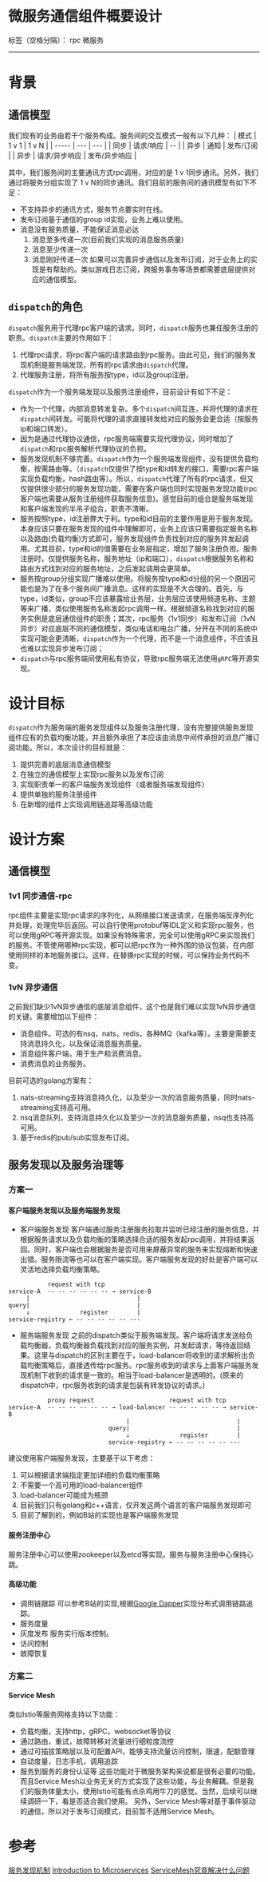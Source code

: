 # 微服务通信组件概要设计

标签（空格分隔）： rpc 微服务

---

# 背景
## 通信模型
我们现有的业务由若干个服务构成。服务间的交互模式一般有以下几种：
| 模式  | 1 v 1        | 1 v N          |
| ----- | ---           | ---           |
| 同步  | 请求/响应     | --            |
| 异步  | 通知          | 发布/订阅     |
| 异步  | 请求/异步响应 | 发布/异步响应 |

其中，我们服务间的主要通讯方式rpc调用，对应的是 1 v 1同步通讯。另外，我们通过将服务分组实现了 1 v N的同步通讯。我们目前的服务间的通讯模型有如下不足：

 - 不支持异步的通讯方式，服务节点要实时在线。
 - 发布订阅基于通信的group id实现，业务上难以使用。
 - 消息没有服务质量，不能保证消息必达
   1. 消息至多传递一次(目前我们实现的消息服务质量)
   2. 消息至少传递一次
   3. 消息刚好传递一次
如果可以完善异步通信以及发布订阅，对于业务上的实现是有帮助的。类似游戏日志订阅，跨服务事务等场景都需要底层提供对应的通信模型。
   
## `dispatch`的角色

`dispatch`服务用于代理rpc客户端的请求。同时，`dispatch`服务也兼任服务注册的职责。`dispatch`主要的作用如下：

 1. 代理rpc请求，将rpc客户端的请求路由到rpc服务。由此可见，我们的服务发现机制是服务端发现，所有的rpc请求由`dispatch`代理。
 2. 代理服务注册，将所有服务按type，id以及group注册。

`dispatch`作为一个服务端发现以及服务注册组件，目前设计有如下不足：

 - 作为一个代理，内部消息转发复杂。多个`dispatch`间互连，并将代理的请求在`dispatch`间转发。可能将代理的请求直接转发给对应的服务会更合适（按服务ip和端口转发）。
 - 因为是通过代理协议通信，rpc服务端需要实现代理协议，同时增加了`dispatch`和rpc服务解析代理协议的负担。
 - 服务发现机制不够完善。`dispatch`作为一个服务端发现组件，没有提供负载均衡，按需路由等。（`dispatch`仅提供了按type和id转发的接口，需要rpc客户端实现负载均衡，hash路由等）。所以，`dispatch`代理了所有的rpc请求，但又仅提供很少部分的服务发现功能，需要在客户端也同时实现服务发现功能(rpc客户端也需要从服务注册组件获取服务信息)。感觉目前的组合是服务端发现和客户端发现的半吊子组合，职责不清晰。
 - 服务按照type，id注册弊大于利。type和id目前的主要作用是用于服务发现。本身应该只要在服务发现的组件中理解即可，业务上应该只需要指定服务名称以及路由(负载均衡)方式即可，服务发现组件负责找到对应的服务并发起调用。尤其目前，type和id的值需要在业务层指定，增加了服务注册负担。服务注册时，仅提供服务名称，服务地址（ip和端口），`dispatch`根据服务名称和路由方式找到对应的服务地址，之后发起调用会更简单。
 - 服务按group分组实现广播难以使用。将服务按type和id分组的另一个原因可能也是为了在多个服务间广播消息。这样的实现是不大合理的。首先，与type，id类似，group不应该暴露给业务层，业务层应该使用频道名称、主题等来广播，类似使用服务名称发起rpc调用一样。根据频道名称找到对应的服务实例是底层通信组件的职责；其次，rpc服务（1v1同步）和发布订阅（1vN异步）对应底层不同的通信模型，类似电话和电台广播，分开在不同的系统中实现可能会更清晰，`dispatch`作为一个代理，而不是一个消息组件，不应该且也难以实现异步发布订阅；
 - `dispatch`与rpc服务端间使用私有协议，导致rpc服务端无法使用`gRPC`等开源实现。

# 设计目标
`dispatch`作为服务端的服务发现组件以及服务注册代理，没有完整提供服务发现组件应有的负载均衡功能，并且额外承担了本应该由消息中间件承担的消息广播订阅功能。所以，本次设计的目标就是：

 1. 提供完善的底层消息通信模型
 2. 在独立的通信模型上实现rpc服务以及发布订阅
 3. 实现职责单一的客户端服务发现组件（或者服务端发现组件）
 4. 提供单独的服务注册组件
 5. 在新增的组件上实现调用链追踪等高级功能

# 设计方案

## 通信模型
### 1v1 同步通信-rpc
rpc组件主要是实现rpc请求的序列化，从网络接口发送请求，在服务端反序列化并处理，处理完毕后返回。可以自行使用protobuf等IDL定义和实现rpc服务，也可以使用gRPC等开源实现。如果没有特殊需求，完全可以使用gRPC来实现我们的服务。不管使用哪种rpc实现，都可以把rpc作为一种外围的协议包装，在内部使用同样的本地服务接口。这样，在替换rpc实现的时候，可以保持业务代码不变。
### 1vN 异步通信
之前我们缺少1vN异步通信的底层消息组件，这个也是我们难以实现1vN异步通信的关键。需要增加以下组件：
 - 消息组件。可选的有nsq，nats，redis，各种MQ（kafka等）。主要是需要支持消息持久化，以及保证消息服务质量。
 - 消息组件客户端，用于生产和消费消息。
 - 消费消息的业务服务。

目前可选的golang方案有：
1. nats-streaming支持消息持久化，以及至少一次的消息服务质量，同时nats-streaming支持高可用。
2. nsq消息队列，支持消息持久化以及至少一次的消息服务质量，nsq也支持高可用。
3. 基于redis的pub/sub实现发布订阅。


## 服务发现以及服务治理等

### 方案一
#### 客户端服务发现以及服务端服务发现
 - 客户端服务发现
   客户端通过服务注册服务拉取并监听已经注册的服务信息，并根据服务请求以及负载均衡的策略选择合适的服务发起rpc调用，并将结果返回。同时，客户端也会根据服务是否可用来屏蔽异常的服务来实现熔断和快速出错。服务限流等也可以在客户端实现。客户端服务发现的好处是客户端可以灵活地选择负载均衡策略。
```text
           request with tcp
service-A  -- -- -- -- -- -- → service-B
     |                              |
query|                              |
     ↓              register        |
service-registry ← -- -- -- -- -- ---
```
 - 服务端服务发现
   之前的dispatch类似于服务端发现。客户端将请求发送给负载均衡器，负载均衡器负载找到对应的服务实例，并发起请求，等待返回结果。这里与dispatch的区别主要在于，load-balancer将收到的请求解析出负载均衡策略后，直接透传给rpc服务。rpc服务收到的请求与上面客户端服务发现机制下收到的请求是一致的。相当于load-balancer是透明的。(原来的dispatch中，rpc服务收到的请求是包装有转发协议的请求。)
```text
           proxy request                     request with tcp
service-A  -- -- -- -- -- -- → load-balancer -- -- -- -- -- → service-B
                                 |                              |
                            query|                              |
                                 ↓              register        |
                            service-registry ← -- -- -- -- -- ---
```
建议使用客户端服务发现，主要基于以下考虑：
1. 可以根据请求端指定更加详细的负载均衡策略
2. 不需要一个高可用的load-balancer组件
3. load-balancer可能成为瓶颈
4. 目前我们只有golang和c++语言，仅开发这两个语言的客户端服务发现即可
5. 目前了解到的，例如B站的实现也是客户端服务发现

#### 服务注册中心
服务注册中心可以使用zookeeper以及etcd等实现。服务与服务注册中心保持心跳。
#### 高级功能
 - 调用链跟踪
   可以参考B站的实现,根据[Google Dapper](https://developer.ibm.com/zh/technologies/web-development/articles/wa-distributed-systems-request-tracing/)实现分布式调用链路追踪。
 - 服务度量
 - 灰度发布
 服务实行版本控制。
 - 访问控制
 - 故障恢复

### 方案二
#### Service Mesh
类似Istio等服务网格支持以下功能：
 - 负载均衡，支持http，gRPC，websocket等协议
 - 通过路由，重试，故障转移对流量进行细粒度流控
 - 通过可插拔策略层以及可配置API，能够支持流量访问控制，限速，配额管理
 - 自动度量，日志手机，调用追踪
 - 服务到服务的身份认证等
这些功能对于微服务架构来说都是很有必要的功能。而且Service Mesh以业务无关的方式实现了这些功能，与业务解耦。但是我们的服务体量太小，使用Istio可能有点杀鸡用牛刀的感觉。当然，后续可以继续调研一下，看是否适合我们使用。
另外，Service Mesh等对基于事件驱动的通信，所以对于发布订阅模式，目前暂不适用Service Mesh。

# 参考
[服务发现机制](https://blog.csdn.net/lmy86263/article/details/75156520)
[Introduction to Microservices](https://www.nginx.com/blog/introduction-to-microservices/)
[ServiceMesh究竟解决什么问题](https://mp.weixin.qq.com/s?__biz=MjM5ODYxMDA5OQ==&mid=2651962194&idx=2&sn=7a2d8305181a394e1d01e885286a7dde&chksm=bd2d0e8e8a5a8798c17b6dcbbd0fb87ed519b685856bc480437b9ca03a665e5536d03264d91b&scene=21#wechat_redirect)
